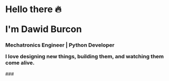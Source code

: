 <h1>
  <p>Hello there 🔥</p>
  I'm Dawid Burcon
</h1>
<h3>
  <p>Mechatronics Engineer | Python Developer</p>
  I love designing new things, building them, and watching them come alive.
</h3>
###
